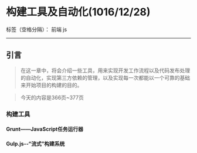 ﻿# 构建工具及自动化(1016/12/28)

标签（空格分隔）： 前端 js

---

## **引言**
> 在这一章中，将会介绍一些工具，用来实现开发工作流程以及代码发布处理的自动化，实现第三方依赖的管理，以及实现每一次都能以一个可靠的基础来开始项目的构建的目的。

> 今天的内容是366页~377页

### **构建工具**
#### **Grunt——JavaScript任务运行器**
#### **Gulp.js--“流式”构建系统**




